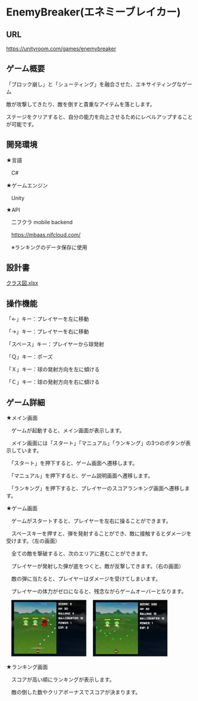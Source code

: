 # EnemyBreaker(エネミーブレイカー)

## URL

https://unityroom.com/games/enemybreaker

## ゲーム概要
「ブロック崩し」と「シューティング」を融合させた、エキサイティングなゲーム

敵が攻撃してきたり、敵を倒すと貴重なアイテムを落とします。

ステージをクリアすると、自分の能力を向上させるためにレベルアップすることが可能です。

## 開発環境

★言語

　C#

★ゲームエンジン

　Unity

★API

　二フクラ mobile backend
 
　https://mbaas.nifcloud.com/

　※ランキングのデータ保存に使用

## 設計書

[クラス図.xlsx](./クラス図.xlsx)

## 操作機能

「←」キー：プレイヤーを左に移動

「→」キー：プレイヤーを右に移動

「スペース」キー：プレイヤーから球発射

「Ｑ」キー：ポーズ

「Ｘ」キー：球の発射方向を左に傾ける

「Ｃ」キー：球の発射方向を右に傾ける

## ゲーム詳細

★メイン画面

　ゲームが起動すると、メイン画面が表示します。
 
　メイン画面には「スタート」「マニュアル」「ランキング」の3つのボタンが表示しています。
 
　「スタート」を押下すると、ゲーム画面へ遷移します。
 
　「マニュアル」を押下すると、ゲーム説明画面へ遷移します。
 
　「ランキング」を押下すると、プレイヤーのスコアランキング画面へ遷移します。

★ゲーム画面

　ゲームがスタートすると、プレイヤーを左右に操ることができます。

　スペースキーを押すと、弾を発射することができ、敵に接触するとダメージを受けます。（左の画面）

　全ての敵を撃破すると、次のエリアに進むことができます。

　プレイヤーが発射した弾が底をつくと、敵が反撃してきます。（右の画面）
 
　敵の弾に当たると、プレイヤーはダメージを受けてしまいます。
  
　プレイヤーの体力がゼロになると、残念ながらゲームオーバーとなります。

　<img src="./ゲーム画面1.png" alt="代替テキスト" width="40%" />
　<img src="./ゲーム画面2.png" alt="代替テキスト" width="40%" />

 ★ランキング画面

　スコアが高い順にランキングが表示します。
 
　敵の倒した数やクリアボーナスでスコアが決まります。

　


 


